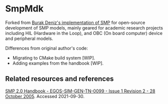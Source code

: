 SmpMdk
======

Forked from [Burak Deniz's implementation of SMP](https://github.com/GITburakdeniz/smp-mdk) for open-source development of SMP models, mainly geared for academic research projects including HIL (Hardware in the Loop), and OBC (On board computer) device and peripheral models.

Differences from original author's code:

- Migrating to CMake build system [WIP].
- Adding examples from the handbook [WIP].


Related resources and references
--------------------------------

[SMP 2.0 Handbook - EGOS-SIM-GEN-TN-0099 - Issue 1 Revision 2 - 28 October 2005](https://taste.tuxfamily.org/wiki/images/9/9a/SMP_2.0_Handbook_-_1.2.pdf). Accessed 2021-09-30.